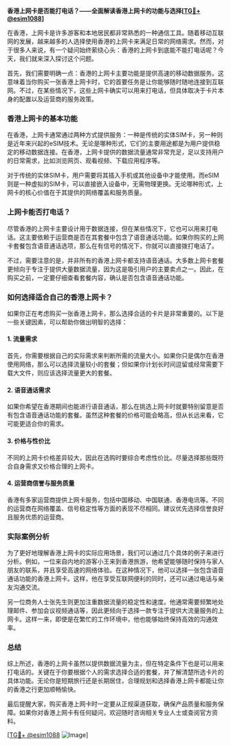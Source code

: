 **香港上网卡是否能打电话？——全面解读香港上网卡的功能与选择[[TG💪+ @esim1088](https://t.me/s/esim1088)]**

在香港，上网卡是许多游客和本地居民都非常熟悉的一种通信工具。随着移动互联网的发展，越来越多的人选择使用香港的上网卡来满足日常的网络需求。然而，对于很多人来说，有一个疑问始终萦绕心头：香港的上网卡到底能不能打电话呢？今天，我们就来深入探讨这个问题。

首先，我们需要明确一点：香港的上网卡主要功能是提供高速的移动数据服务。这意味着当你购买一张香港上网卡时，它的首要任务是让你能够随时随地连接到互联网。不过，在某些情况下，这些上网卡确实可以用来打电话，但具体取决于卡片本身的配置以及运营商的服务政策。

### 香港上网卡的基本功能

在香港，上网卡通常通过两种方式提供服务：一种是传统的实体SIM卡，另一种则是近年来兴起的eSIM技术。无论是哪种形式，它们的主要用途都是为用户提供稳定的移动数据连接。在香港，上网卡提供的数据流量通常非常充足，足以支持用户的日常需求，比如浏览网页、观看视频、下载应用程序等。

对于传统的实体SIM卡，用户需要将其插入手机或其他设备中才能使用。而eSIM则是一种虚拟的SIM卡，可以直接嵌入设备中，无需物理更换。无论哪种形式，上网卡的核心价值在于其提供的网络覆盖和服务质量。

### 上网卡能否打电话？

尽管香港的上网卡主要设计用于数据连接，但在某些情况下，它也可以用来打电话。这主要依赖于运营商是否在其套餐中包含了语音通话功能。如果你购买的上网卡套餐包含语音通话选项，那么在有信号的情况下，你就可以直接拨打电话了。

不过，需要注意的是，并非所有的香港上网卡都支持语音通话。大多数上网卡套餐更倾向于专注于提供大量数据流量，因为这是吸引用户的主要卖点之一。因此，在购买之前，一定要仔细查看套餐内容，确认是否包含语音通话功能。

### 如何选择适合自己的香港上网卡？

如果你正在考虑购买一张香港上网卡，那么选择合适的卡片是非常重要的。以下是一些关键因素，可以帮助你做出明智的选择：

#### 1. **流量需求**
   首先，你需要根据自己的实际需求来判断所需的流量大小。如果你只是偶尔在香港使用网络，那么可以选择流量较小的套餐；但如果你计划长时间逗留或经常需要下载大文件，则应该选择流量更大的套餐。

#### 2. **语音通话需求**
   如果你希望在香港期间也能进行语音通话，那么在挑选上网卡时就要特别留意是否有包含语音通话功能的套餐。虽然这种套餐的价格可能会略高，但从长远来看，它可能更适合你的需求。

#### 3. **价格与性价比**
   不同的上网卡价格差异较大，因此在选购时要综合考虑性价比。尽量选择那些既符合自身需求又价格合理的上网卡。

#### 4. **运营商信誉与服务质量**
   香港有多家运营商提供上网卡服务，包括中国移动、中国联通、香港电讯等。不同的运营商在网络覆盖、信号稳定性等方面的表现不尽相同。建议优先选择信誉良好且服务优质的运营商。

### 实际案例分析

为了更好地理解香港上网卡的实际应用场景，我们可以通过几个具体的例子来进行分析。例如，一位来自内地的游客小王来到香港旅游，他希望能够随时保持与家人朋友的联系，并且享受高速的网络体验。在这种情况下，他可以选择一张包含语音通话功能的香港上网卡。这样，他在享受互联网便利的同时，还可以通过电话与亲友沟通交流。

另一位商务人士张先生则更加注重数据流量的稳定性和速度。他通常需要频繁地处理邮件、参加会议视频通话等，因此更倾向于选择一款专注于提供大流量服务的上网卡。这样一来，即使是在繁忙的工作环境中，他也能够始终保持高效的沟通效率。

### 总结

综上所述，香港的上网卡虽然以提供数据流量为主，但在特定条件下也是可以用来打电话的。关键在于你要根据个人的需求选择合适的套餐，并了解清楚所选卡片的具体功能。无论你是短期旅行还是长期居住，合理规划和选择香港上网卡都能让你的香港之行更加顺畅愉快。

最后提醒大家，购买香港上网卡时一定要从正规渠道获取，确保产品质量和服务保障。如果你对香港上网卡有任何疑问，欢迎随时咨询相关专业人士或查阅官方资料。

[[TG💪+ @esim1088](https://t.me/s/esim1088) ![Image](https://i.postimg.cc/4NQfJmqS/Snipaste-2025-05-13-00-14-12.png)]